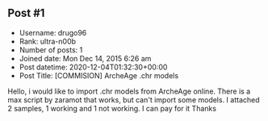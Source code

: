 ## Post #1
- Username: drugo96
- Rank: ultra-n00b
- Number of posts: 1
- Joined date: Mon Dec 14, 2015 6:26 am
- Post datetime: 2020-12-04T01:32:30+00:00
- Post Title: [COMMISION] ArcheAge .chr models

Hello, i would like to import .chr models from ArcheAge online.
There is a max script by zaramot that works, but can't import some models.
I attached 2 samples, 1 working and 1 not working.
I can pay for it
Thanks
